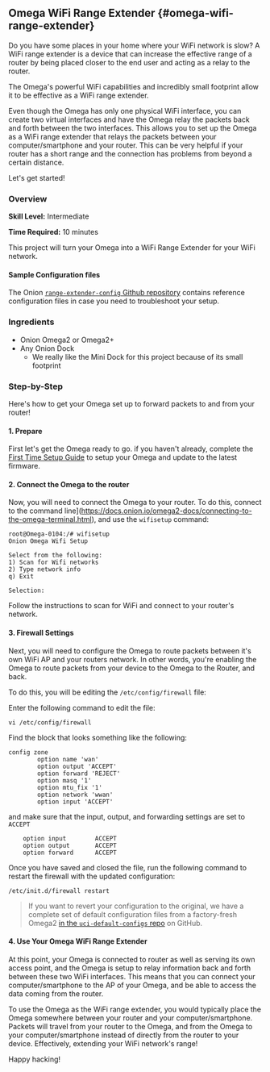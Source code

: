 ## Omega WiFi Range Extender {#omega-wifi-range-extender}

Do you have some places in your home where your WiFi network is slow? A WiFi range extender is a device that can increase the effective range of a router by being placed closer to the end user and acting as a relay to the router.

The Omega's powerful WiFi capabilities and incredibly small footprint allow it to be effective as a WiFi range extender.


<!-- TODO: photo of the setup -->

<!-- TODO: future: illustration -->

Even though the Omega has only one physical WiFi interface, you can create two virtual interfaces and have the Omega relay the packets back and forth between the two interfaces. This allows you to set up the Omega as a WiFi range extender that relays the packets between your computer/smartphone and your router. This can be very helpful if your router has a short range and the connection has problems from beyond a certain distance.

Let's get started!


### Overview

**Skill Level:** Intermediate

**Time Required:** 10 minutes

This project will turn your Omega into a WiFi Range Extender for your WiFi network.

#### Sample Configuration files

The Onion [`range-extender-config` Github repository](https://github.com/OnionIoT/range-extender-config) contains reference configuration files in case you need to troubleshoot your setup.


### Ingredients

* Onion Omega2 or Omega2+
* Any Onion Dock
	* We really like the Mini Dock for this project because of its small footprint


### Step-by-Step

Here's how to get your Omega set up to forward packets to and from your router!

#### 1. Prepare

First let's get the Omega ready to go. if you haven't already, complete the [First Time Setup Guide](https://docs.onion.io/omega2-docs/first-time-setup.html) to setup your Omega and update to the latest firmware.

#### 2. Connect the Omega to the router

Now, you will need to connect the Omega to your router. To do this, connect to the command line](https://docs.onion.io/omega2-docs/connecting-to-the-omega-terminal.html), and use the `wifisetup` command:

```
root@Omega-0104:/# wifisetup
Onion Omega Wifi Setup

Select from the following:
1) Scan for Wifi networks
2) Type network info
q) Exit

Selection:
```

Follow the instructions to scan for WiFi and connect to your router's network.

<!-- section on making sure the firewall forwards STA->AP -->
#### 3. Firewall Settings

Next, you will need to configure the Omega to route packets between it's own WiFi AP and your routers network. In other words, you're enabling the Omega to route packets from your device to the Omega to the Router, and back.

To do this, you will be editing the `/etc/config/firewall` file:

Enter the following command to edit the file:
```
vi /etc/config/firewall
```

Find the block that looks something like the following:

```
config zone
        option name 'wan'
        option output 'ACCEPT'
        option forward 'REJECT'
        option masq '1'
        option mtu_fix '1'
        option network 'wwan'
        option input 'ACCEPT'
```

and make sure that the input, output, and forwarding settings are set to `ACCEPT`

```
    option input        ACCEPT
    option output       ACCEPT
    option forward      ACCEPT
```


Once you have saved and closed the file, run the following command to restart the firewall with the updated configuration:

```
/etc/init.d/firewall restart
```

>If you want to revert your configuration to the original, we have a complete set of default configuration files from a factory-fresh Omega2 [in the `uci-default-configs` repo](https://github.com/OnionIoT/uci-default-configs) on GitHub.

#### 4. Use Your Omega WiFi Range Extender

At this point, your Omega is connected to router as well as serving its own access point, and the Omega is setup to relay information back and forth between these two WiFi interfaces. This means that you can connect your computer/smartphone to the AP of your Omega, and be able to access the data coming from the router.

To use the Omega as the WiFi range extender, you would typically place the Omega somewhere between your router and your computer/smartphone. Packets will travel from your router to the Omega, and from the Omega to your computer/smartphone instead of directly from the router to your device. Effectively, extending your WiFi network's range!

Happy hacking!
